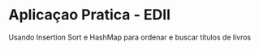 # Aplicaçao Pratica - EDII
Usando Insertion Sort e HashMap para ordenar e buscar títulos de livros 
